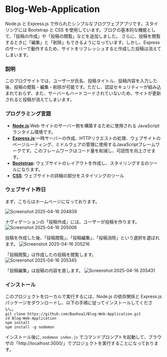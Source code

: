 # Blog-Web-Application

Node.js と Express.js で作られたシンプルなブログウェブアプリです。スタイリングには Bootstrap と CSS を使用しています。ブログの基本的な機能として、「投稿の作成」や「投稿の閲覧」などを追加しました。
さらに、投稿を閲覧するときに「編集」と「削除」もできるようになっています。しかし、Express のサーバーで動作するため、サイトをリフレッシュすると作成した投稿は消えてしまいます。


### 説明
このブログサイトでは、ユーザーが氏名、投稿タイトル、投稿内容を入力した後、投稿の閲覧・編集・削除が可能です。ただし、認証セキュリティーが組み込まれておらず、また、サーバーもハードコードされていないため、サイトが更新されると投稿が消えてしまいます。

### プログラミング言語
* <ins>**Node.js**</ins>:Web サイトのサーバー側を構築するために使用される JavaScript ランタイム環境です。<br/>
* <ins>**Express.js**</ins>:一時サーバーの作成、HTTPリクエストの処理、ウェブサイトのページルーティング、ミドルウェアの管理に使用するJavaScriptフレームワークです。このフレームワークはコード量を削減し、可読性を向上させます。<br/>
* <ins>**Bootstrap**</ins>: ウェブサイトのレイアウトを作成し、スタイリングするのツールになります。<br/>
* <ins>**CSS**</ins>: ウェブサイトの詳細の部分をスタイリングのツール<br/>

### ウェブサイト昨日
まず、こちらはホームページになっております。

![Screenshot 2025-04-16 204839](https://github.com/user-attachments/assets/06920075-8b45-4be0-8070-f56df0ce830a)

ナヴィゲーションの「投稿作成」には、ユーザーが投稿を作ります。
![Screenshot 2025-04-16 205006](https://github.com/user-attachments/assets/6f274000-384c-4dc6-9a7e-36980fa446a6)

投稿を作成した後、「投稿閲覧」、「投稿編集」、「投稿消除」という選択を選ばれます。
![Screenshot 2025-04-16 205216](https://github.com/user-attachments/assets/58e0b486-fe53-4404-bb40-dac0df81cf58)

「投稿閲覧」は作成したの投稿を閲覧します。
![Screenshot 2025-04-16 205345](https://github.com/user-attachments/assets/354b148f-d9ca-4d02-8583-e8ab193589b7)

「投稿編集」は投稿の内容を直します。
![Screenshot 2025-04-16 205431](https://github.com/user-attachments/assets/94d468aa-59ef-4677-a419-ecbc5d936edb)

### インストール

このプロジェクトをローカルで実行するには、Node.js の依存関係と Express.js パッケージをダウンロードし、以下の手順に従ってインストールしてください。。<br/>
`git clone https://github.com/Baohoa1/Blog-Web-Application.git` <br/>
`cd Blog-Web-Application` <br/>
`npm install` <br/>
`npm install -g nodemon` <br/>

インストール後に, `nodemon index.js` でコマンドプロンプトを起動して、ブラウザの「http://localhost:3000/」でプロジェクトを実行することになっております。
